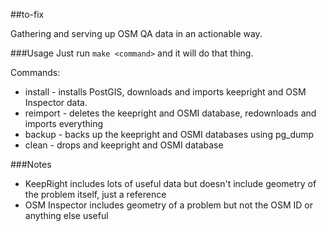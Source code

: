 ##to-fix

Gathering and serving up OSM QA data in an actionable way.

###Usage
Just run `make <command>` and it will do that thing.

Commands:
- install - installs PostGIS, downloads and imports keepright and OSM Inspector data.
- reimport - deletes the keepright and OSMI database, redownloads and imports everything
- backup - backs up the keepright and OSMI databases using pg_dump
- clean - drops and keepright and OSMI database

###Notes
- KeepRight includes lots of useful data but doesn't include geometry of the 
problem itself, just a reference
- OSM Inspector includes geometry of a problem but not the OSM ID or anything else
useful
